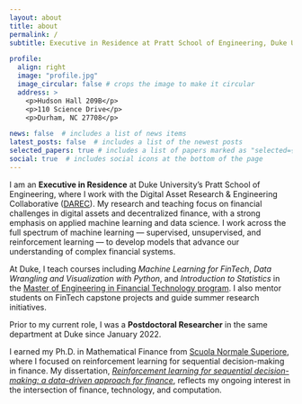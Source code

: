 ```yaml
---
layout: about
title: about
permalink: /
subtitle: Executive in Residence at Pratt School of Engineering, Duke University

profile:
  align: right
  image: "profile.jpg"
  image_circular: false # crops the image to make it circular
  address: >
    <p>Hudson Hall 209B</p>
    <p>110 Science Drive</p>
    <p>Durham, NC 27708</p>

news: false  # includes a list of news items
latest_posts: false  # includes a list of the newest posts
selected_papers: true # includes a list of papers marked as "selected={true}"
social: true  # includes social icons at the bottom of the page
---
```



I am an **Executive in Residence** at Duke University’s Pratt School of Engineering, where I work with the Digital Asset Research & Engineering Collaborative ([DAREC](https://darec.duke.edu)). My research and teaching focus on financial challenges in digital assets and decentralized finance, with a strong emphasis on applied machine learning and data science. I work across the full spectrum of machine learning — supervised, unsupervised, and reinforcement learning — to develop models that advance our understanding of complex financial systems.

At Duke, I teach courses including *Machine Learning for FinTech*, *Data Wrangling and Visualization with Python*, and *Introduction to Statistics* in the [Master of Engineering in Financial Technology program](https://masters.pratt.duke.edu/fintech/). I also mentor students on FinTech capstone projects and guide summer research initiatives.  

Prior to my current role, I was a **Postdoctoral Researcher** in the same department at Duke since January 2022.

I earned my Ph.D. in Mathematical Finance from [Scuola Normale Superiore](https://www.sns.it/en), where I focused on reinforcement learning for sequential decision-making in finance. My dissertation, [*Reinforcement learning for sequential decision-making: a data-driven approach for finance*](https://tesidottorato.depositolegale.it/handle/20.500.14242/167041), reflects my ongoing interest in the intersection of finance, technology, and computation.
 





